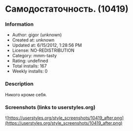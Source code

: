 # Самодостаточность. (10419)

### Information
- Author: gigor (unknown)
- Created at: unknown
- Updated at: 6/15/2012, 1:28:56 PM
- License: NO-REDISTRIBUTION
- Category: mmm-tasty
- Rating: undefined
- Total installs: 167
- Weekly installs: 0


### Description
Никого кроме себя.


### Screenshots (links to userstyles.org)
![https://userstyles.org/style_screenshots/10419_after.png](https://userstyles.org/style_screenshots/10419_after.png)


